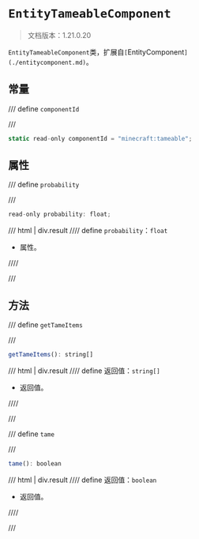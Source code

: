 # `EntityTameableComponent`

> 文档版本：1.21.0.20

`EntityTameableComponent`类，扩展自`[`EntityComponent`](./entitycomponent.md)`。

## 常量

/// define
`componentId`


///

```js
static read-only componentId = "minecraft:tameable";
```


## 属性

/// define
`probability`


///

```js
read-only probability: float;
```

/// html | div.result
//// define
`probability`：`float`

- 属性。


////

///


## 方法

/// define
`getTameItems`


///

```js
getTameItems(): string[]
```

/// html | div.result
//// define
返回值：`string[]`

- 返回值。


////

///


/// define
`tame`


///

```js
tame(): boolean
```

/// html | div.result
//// define
返回值：`boolean`

- 返回值。


////

///

